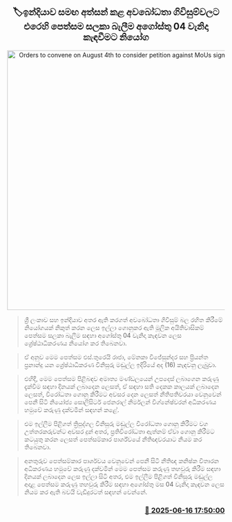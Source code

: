 <p align='center'><b><h2 align='center' title='Orders to convene on August 4th to consider petition against MoUs signed with India'>🏷ඉන්දියාව සමඟ අත්සන් කළ අවබෝධතා ගිවිසුම්වලට එරෙහි පෙත්සම සලකා බැලීම අගෝස්තු 04 වැනිදා කැඳවීමට නියෝග</h2></b></p>
<p align='center'><img src='https://helakuru.sgp1.cdn.digitaloceanspaces.com/esana/images/lib/aluthkade-court.jpg' width='600' alt='Orders to convene on August 4th to consider petition against MoUs signed with India'></p>

> ශ්‍රී ලංකාව සහ ඉන්දියාව අතර ඇති කරගත් අවබෝධතා ගිවිසුම් බල රහිත කිරීමේ නියෝගයක් නිකුත් කරන ලෙස ඉල්ලා ගොනුකර ඇති මූලික අයිතිවාසිකම් පෙත්සම සලකා බැලීම සඳහා අගෝස්තු 04 වැනිදා කැඳවන ලෙස ශ්‍රේෂ්ඨාධිකරණය නියෝග කර තිබෙනවා.

> ඒ අනුව මෙම පෙත්සම එස්.තුරෙයි රාජා, මේනකා විජේසුන්දර සහ ප්‍රියන්ත ප්‍රනාන්දු යන ශ්‍රේෂ්ඨාධිකරණ විනිසුරු මඬුල්ල ඉදිරියේ අද (16) කැඳවනු ලැබුුුවා.

> එහිදී, මෙම පෙත්සම පිළිබඳව අමාත්‍ය මණ්ඩලයෙන් උපදෙස් ලබාගෙන කරුණු දැක්වීම සඳහා දිනයක් ලබාදෙන ලෙසත්, ඒ සඳහා සති දෙකක කාලයක් ලබාදෙන ලෙසත්, විරෝධතා ගොනු කිරීමට අවසර දෙන ලෙසත් නීතිපතිවරයා වෙනුවෙන් පෙනී සිටි නියෝජ්‍ය සොලිසිටර් ජෙනරාල් නිර්මලන් විග්නේෂ්වරන් අධිකරණය හමුවේ කරුණු දක්වමින් සඳහන් කළේ.

> එම ඉල්ලීම පිළිගත් ත්‍රිපුද්ගල විනිසුරු මඬුල්ල විරෝධතා ගොනු කිරීමට වග උත්තරකරුවන්ට අවසර දුන් අතර, ප්‍රතිවිරෝධතා ඇත්නම් ඒවා ගොනු කිරීමට කටයුතු කරන ලෙසත් පෙත්සම්කාර පාර්ශ්වයේ නීතිඥවරයාට නියම කර තිබෙනවා.

> අනතුරුව පෙත්සම්කාර පාර්ශවය වෙනුවෙන් පෙනී සිටි නීතිඥ කනිෂ්ක විතාරන අධිකරණය හමුවේ කරුණු දක්වමින් මෙම පෙත්සම කරුණු තහවුරු කිරීම සඳහා දිනයක් ලබාදෙන ලෙස ඉල්ලා සිටි අතර, එම ඉල්ලීම පිළිගත් විනිසුරු මඬුල්ල අදාළ පෙත්සම කරුණු තහවුරු කිරීම සඳහා අගෝස්තු මස 04 වැනිදා කැඳවන ලෙස නියම කර ඇති බවයි වැඩිදුරටත් සඳහන් වෙන්නේ.



<h3 align='right'><a href='https://www.helakuru.lk/esana/p/111059/'>📅 2025-06-16 17:50:00</a></h3>
